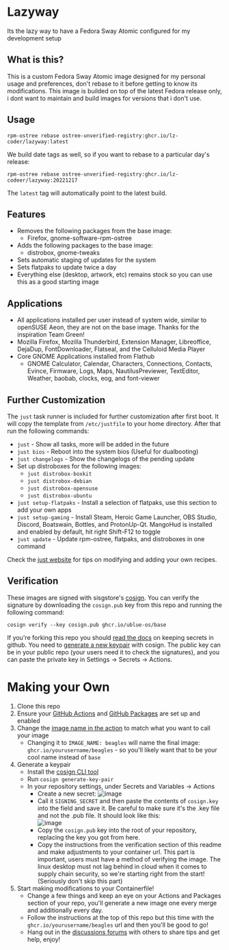 # Lazyway
Its the lazy way to have a Fedora Sway Atomic configured for my development setup

## What is this?

This is a custom Fedora Sway Atomic image designed for my personal usage and preferences, don't rebase to it before getting to know its modifications.
This image is builded on top of the latest Fedora release only, i dont want to maintain and build images for versions that i don't use.

## Usage

    rpm-ostree rebase ostree-unverified-registry:ghcr.io/lz-coder/lazyway:latest
    
We build date tags as well, so if you want to rebase to a particular day's release:
  
    rpm-ostree rebase ostree-unverified-registry:ghcr.io/lz-codeer/lazyway:20221217 

The `latest` tag will automatically point to the latest build. 

## Features

- Removes the following packages from the base image:
  - Firefox, gnome-software-rpm-ostree
- Adds the following packages to the base image:
  - distrobox, gnome-tweaks
- Sets automatic staging of updates for the system
- Sets flatpaks to update twice a day
- Everything else (desktop, artwork, etc) remains stock so you can use this as a good starting image

## Applications

- All applications installed per user instead of system wide, similar to openSUSE Aeon, they are not on the base image. Thanks for the inspiration Team Green!
- Mozilla Firefox, Mozilla Thunderbird, Extension Manager, Libreoffice, DejaDup, FontDownloader, Flatseal, and the Celluloid Media Player
- Core GNOME Applications installed from Flathub
  - GNOME Calculator, Calendar, Characters, Connections, Contacts, Evince, Firmware, Logs, Maps, NautilusPreviewer, TextEditor, Weather, baobab, clocks, eog, and font-viewer

## Further Customization

The `just` task runner is included for further customization after first boot.
It will copy the template from `/etc/justfile` to your home directory.
After that run the following commands:

- `just` - Show all tasks, more will be added in the future
- `just bios` - Reboot into the system bios (Useful for dualbooting)
- `just changelogs` - Show the changelogs of the pending update
- Set up distroboxes for the following images:
  - `just distrobox-boxkit`
  - `just distrobox-debian`
  - `just distrobox-opensuse`
  - `just distrobox-ubuntu`
- `just setup-flatpaks` - Install a selection of flatpaks, use this section to add your own apps
- `just setup-gaming` - Install Steam, Heroic Game Launcher, OBS Studio, Discord, Boatswain, Bottles, and ProtonUp-Qt. MangoHud is installed and enabled by default, hit right Shift-F12 to toggle
- `just update` - Update rpm-ostree, flatpaks, and distroboxes in one command

Check the [just website](https://just.systems) for tips on modifying and adding your own recipes. 
  
  
## Verification

These images are signed with sisgstore's [cosign](https://docs.sigstore.dev/cosign/overview/). You can verify the signature by downloading the `cosign.pub` key from this repo and running the following command:

    cosign verify --key cosign.pub ghcr.io/ublue-os/base
    
If you're forking this repo you should [read the docs](https://docs.github.com/en/actions/security-guides/encrypted-secrets) on keeping secrets in github. You need to [generate a new keypair](https://docs.sigstore.dev/cosign/overview/) with cosign. The public key can be in your public repo (your users need it to check the signatures), and you can paste the private key in Settings -> Secrets -> Actions.

# Making your Own

1. Clone this repo
1. Ensure your [GitHub Actions](https://docs.github.com/en/repositories/managing-your-repositorys-settings-and-features/enabling-features-for-your-repository/managing-github-actions-settings-for-a-repository) and [GitHub Packages](https://docs.github.com/en/packages) are set up and enabled
1. Change the [image name in the action](https://github.com/ublue-os/base/blob/aab8078cfdc7d2354e057a0ca4771d3a53d2df4c/.github/workflows/build.yml#L14) to match what you want to call your image
   - Changing it to `IMAGE_NAME: beagles` will name the final image: `ghcr.io/yourusername/beagles` - so you'll likely want that to be your cool name instead of `base`
1. Generate a keypair
   - Install the [cosign CLI tool](https://edu.chainguard.dev/open-source/sigstore/cosign/how-to-install-cosign/)
   - Run `cosign generate-key-pair`
   - In your repository settings, under Secrets and Variables -> Actions
     - Create a new secret:
     ![image](https://user-images.githubusercontent.com/1264109/216735595-0ecf1b66-b9ee-439e-87d7-c8cc43c2110a.png)
     - Call it `SIGNING_SECRET` and then paste the contents of `cosign.key` into the field and save it. Be careful to make sure it's the .key file and not the .pub file. It should look like this:  
     ![image](https://user-images.githubusercontent.com/1264109/216735690-2d19271f-cee2-45ac-a039-23e6a4c16b34.png)
     - Copy the `cosign.pub` key into the root of your repository, replacing the key you got from here.
     - Copy the instructions from the verification section of this readme and make adjustments to your container url. This part is important, users must have a method of verifying the image. The linux desktop must not lag behind in cloud when it comes to supply chain security, so we're starting right from the start! (Seriously don't skip this part) 
1. Start making modifications to your Containerfile!
   - Change a few things and keep an eye on your Actions and Packages section of your repo, you'll generate a new image one every merge and additionally every day. 
   - Follow the instructions at the top of this repo but this time with the `ghcr.io/yourusername/beagles` url and then you'll be good to go!
   - Hang out in the [discussions forums](https://github.com/orgs/ublue-os/discussions) with others to share tips and get help, enjoy!
